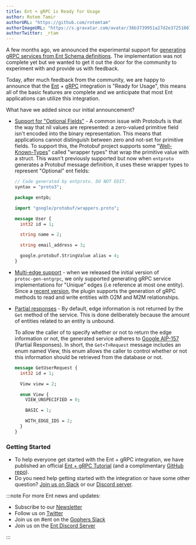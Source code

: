 ```yaml
---
title: Ent + gRPC is Ready for Usage
author: Rotem Tamir
authorURL: "https://github.com/rotemtam"
authorImageURL: "https://s.gravatar.com/avatar/36b3739951a27d2e37251867b7d44b1a?s=80"
authorTwitter: _rtam
---
```

A few months ago, we announced the experimental support for 
[generating gRPC services from Ent Schema definitions](https://entgo.io/blog/2021/03/18/generating-a-grpc-server-with-ent). The 
implementation was not complete yet but we wanted to get it out the door for the community to experiment with and provide
us with feedback.

Today, after much feedback from the community, we are happy to announce that the [Ent](https://entgo.io) +
[gRPC](https://grpc.io) integration is "Ready for Usage", this means all of the basic features are complete
and we anticipate that most Ent applications can utilize this integration.

What have we added since our initial announcement?
- [Support for "Optional Fields"](https://entgo.io/docs/grpc-optional-fields) - A common issue with Protobufs 
  is that the way that nil values are represented: a zero-valued primitive field isn't encoded into the binary
  representation. This means that applications cannot distinguish between zero and not-set for primitive fields.
  To support this, the Protobuf project supports some 
  "[Well-Known-Types](https://developers.google.com/protocol-buffers/docs/reference/google.protobuf)" 
  called "wrapper types" that wrap the primitive value with a struct. This wasn't previously supported 
  but now when `entproto` generates a Protobuf message definition, it uses these wrapper types to represent
  "Optional" ent fields:
  ```protobuf {15}
  // Code generated by entproto. DO NOT EDIT.
  syntax = "proto3";
  
  package entpb;
  
  import "google/protobuf/wrappers.proto";
  
  message User {
    int32 id = 1;
  
    string name = 2;
  
    string email_address = 3;
  
    google.protobuf.StringValue alias = 4;
  }
  ```

- [Multi-edge support](https://entgo.io/docs/grpc-edges) - when we released the initial version of  
  `protoc-gen-entgrpc`, we only supported generating gRPC service implementations for "Unique" edges
  (i.e reference at most one entity). Since a [recent version](https://github.com/ent/contrib/commit/bf9430fbba45a808bc054144f9711833c76bf05c),
  the plugin supports the generation of gRPC methods to read and write entities with O2M and M2M relationships.
- [Partial responses](https://entgo.io/docs/grpc-edges#retrieving-edge-ids-for-entities) - By default, edge information
  is not returned by the `Get` method of the service. This is done deliberately because the amount of entities related 
  to an entity is unbound.

  To allow the caller of to specify whether or not to return the edge information or not, the generated service adheres
  to [Google AIP-157](https://google.aip.dev/157) (Partial Responses). In short, the `Get<T>Request` message 
  includes an enum named View, this enum allows the caller to control whether or not this information should be retrieved from the database or not.
  
  ```protobuf {6-12}
  message GetUserRequest {
    int32 id = 1;
  
    View view = 2;
  
    enum View {
      VIEW_UNSPECIFIED = 0;
  
      BASIC = 1;
  
      WITH_EDGE_IDS = 2;
    }
  }
  ```

### Getting Started

- To help everyone get started with the Ent + gRPC integration, we have published an official [Ent + gRPC Tutorial](https://entgo.io/docs/grpc-intro) (and a complimentary [GitHub repo](https://github.com/rotemtam/ent-grpc-example)).
- Do you need help getting started with the integration or have some other question? [Join us on Slack](https://entgo.io/docs/slack) or our [Discord server](https://discord.gg/qZmPgTE6RX).

:::note For more Ent news and updates:

- Subscribe to our [Newsletter](https://entgo.substack.com/)
- Follow us on [Twitter](https://twitter.com/entgo_io)
- Join us on #ent on the [Gophers Slack](https://entgo.io/docs/slack)
- Join us on the [Ent Discord Server](https://discord.gg/qZmPgTE6RX)

:::